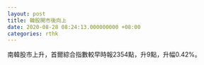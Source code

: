 ```yaml
---
layout: post
title: 韓股開市後向上
date: 2020-08-28 08:24:13.000000000 +08:00
categories: rthk
---
```


南韓股市上升，首爾綜合指數較早時報2354點，升9點，升幅0.42%。
